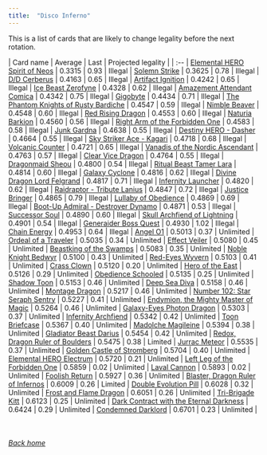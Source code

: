 ```yaml
---
title:  "Disco Inferno"
---
```


This is a list of cards that are likely to change legality before the next rotation.

| Card name | Average | Last | Projected legality |
| :-- |
[Elemental HERO Spirit of Neos](https://db.ygoprodeck.com/card/?search=Elemental%20HERO%20Spirit%20of%20Neos) | 0.3315 | 0.93 | Illegal |
[Solemn Strike](https://db.ygoprodeck.com/card/?search=Solemn%20Strike) | 0.3625 | 0.78 | Illegal |
[D/D Cerberus](https://db.ygoprodeck.com/card/?search=D/D%20Cerberus) | 0.4163 | 0.65 | Illegal |
[Artifact Ignition](https://db.ygoprodeck.com/card/?search=Artifact%20Ignition) | 0.4242 | 0.65 | Illegal |
[Ice Beast Zerofyne](https://db.ygoprodeck.com/card/?search=Ice%20Beast%20Zerofyne) | 0.4328 | 0.62 | Illegal |
[Amazement Attendant Comica](https://db.ygoprodeck.com/card/?search=Amazement%20Attendant%20Comica) | 0.4342 | 0.75 | Illegal |
[Gigobyte](https://db.ygoprodeck.com/card/?search=Gigobyte) | 0.4434 | 0.71 | Illegal |
[The Phantom Knights of Rusty Bardiche](https://db.ygoprodeck.com/card/?search=The%20Phantom%20Knights%20of%20Rusty%20Bardiche) | 0.4547 | 0.59 | Illegal |
[Nimble Beaver](https://db.ygoprodeck.com/card/?search=Nimble%20Beaver) | 0.4548 | 0.60 | Illegal |
[Red Rising Dragon](https://db.ygoprodeck.com/card/?search=Red%20Rising%20Dragon) | 0.4553 | 0.60 | Illegal |
[Naturia Barkion](https://db.ygoprodeck.com/card/?search=Naturia%20Barkion) | 0.4560 | 0.56 | Illegal |
[Right Arm of the Forbidden One](https://db.ygoprodeck.com/card/?search=Right%20Arm%20of%20the%20Forbidden%20One) | 0.4583 | 0.58 | Illegal |
[Junk Gardna](https://db.ygoprodeck.com/card/?search=Junk%20Gardna) | 0.4638 | 0.55 | Illegal |
[Destiny HERO - Dasher](https://db.ygoprodeck.com/card/?search=Destiny%20HERO%20-%20Dasher) | 0.4664 | 0.55 | Illegal |
[Sky Striker Ace - Kagari](https://db.ygoprodeck.com/card/?search=Sky%20Striker%20Ace%20-%20Kagari) | 0.4718 | 0.68 | Illegal |
[Volcanic Counter](https://db.ygoprodeck.com/card/?search=Volcanic%20Counter) | 0.4721 | 0.65 | Illegal |
[Vanadis of the Nordic Ascendant](https://db.ygoprodeck.com/card/?search=Vanadis%20of%20the%20Nordic%20Ascendant) | 0.4763 | 0.57 | Illegal |
[Clear Vice Dragon](https://db.ygoprodeck.com/card/?search=Clear%20Vice%20Dragon) | 0.4764 | 0.55 | Illegal |
[Dragonmaid Sheou](https://db.ygoprodeck.com/card/?search=Dragonmaid%20Sheou) | 0.4800 | 0.54 | Illegal |
[Ritual Beast Tamer Lara](https://db.ygoprodeck.com/card/?search=Ritual%20Beast%20Tamer%20Lara) | 0.4814 | 0.60 | Illegal |
[Galaxy Cyclone](https://db.ygoprodeck.com/card/?search=Galaxy%20Cyclone) | 0.4816 | 0.62 | Illegal |
[Divine Dragon Lord Felgrand](https://db.ygoprodeck.com/card/?search=Divine%20Dragon%20Lord%20Felgrand) | 0.4817 | 0.71 | Illegal |
[Infernity Launcher](https://db.ygoprodeck.com/card/?search=Infernity%20Launcher) | 0.4820 | 0.62 | Illegal |
[Raidraptor - Tribute Lanius](https://db.ygoprodeck.com/card/?search=Raidraptor%20-%20Tribute%20Lanius) | 0.4847 | 0.72 | Illegal |
[Justice Bringer](https://db.ygoprodeck.com/card/?search=Justice%20Bringer) | 0.4865 | 0.79 | Illegal |
[Lullaby of Obedience](https://db.ygoprodeck.com/card/?search=Lullaby%20of%20Obedience) | 0.4869 | 0.69 | Illegal |
[Boot-Up Admiral - Destroyer Dynamo](https://db.ygoprodeck.com/card/?search=Boot-Up%20Admiral%20-%20Destroyer%20Dynamo) | 0.4871 | 0.53 | Illegal |
[Successor Soul](https://db.ygoprodeck.com/card/?search=Successor%20Soul) | 0.4890 | 0.60 | Illegal |
[Skull Archfiend of Lightning](https://db.ygoprodeck.com/card/?search=Skull%20Archfiend%20of%20Lightning) | 0.4901 | 0.54 | Illegal |
[Generaider Boss Quest](https://db.ygoprodeck.com/card/?search=Generaider%20Boss%20Quest) | 0.4930 | 1.02 | Illegal |
[Chain Energy](https://db.ygoprodeck.com/card/?search=Chain%20Energy) | 0.4953 | 0.64 | Illegal |
[Angel O1](https://db.ygoprodeck.com/card/?search=Angel%20O1) | 0.5013 | 0.37 | Unlimited |
[Ordeal of a Traveler](https://db.ygoprodeck.com/card/?search=Ordeal%20of%20a%20Traveler) | 0.5035 | 0.34 | Unlimited |
[Effect Veiler](https://db.ygoprodeck.com/card/?search=Effect%20Veiler) | 0.5080 | 0.45 | Unlimited |
[Beastking of the Swamps](https://db.ygoprodeck.com/card/?search=Beastking%20of%20the%20Swamps) | 0.5083 | 0.35 | Unlimited |
[Noble Knight Bedwyr](https://db.ygoprodeck.com/card/?search=Noble%20Knight%20Bedwyr) | 0.5100 | 0.43 | Unlimited |
[Red-Eyes Wyvern](https://db.ygoprodeck.com/card/?search=Red-Eyes%20Wyvern) | 0.5103 | 0.41 | Unlimited |
[Crass Clown](https://db.ygoprodeck.com/card/?search=Crass%20Clown) | 0.5120 | 0.20 | Unlimited |
[Hero of the East](https://db.ygoprodeck.com/card/?search=Hero%20of%20the%20East) | 0.5126 | 0.29 | Unlimited |
[Obedience Schooled](https://db.ygoprodeck.com/card/?search=Obedience%20Schooled) | 0.5135 | 0.25 | Unlimited |
[Shadow Toon](https://db.ygoprodeck.com/card/?search=Shadow%20Toon) | 0.5153 | 0.46 | Unlimited |
[Deep Sea Diva](https://db.ygoprodeck.com/card/?search=Deep%20Sea%20Diva) | 0.5158 | 0.46 | Unlimited |
[Montage Dragon](https://db.ygoprodeck.com/card/?search=Montage%20Dragon) | 0.5217 | 0.46 | Unlimited |
[Number 102: Star Seraph Sentry](https://db.ygoprodeck.com/card/?search=Number%20102:%20Star%20Seraph%20Sentry) | 0.5227 | 0.41 | Unlimited |
[Endymion, the Mighty Master of Magic](https://db.ygoprodeck.com/card/?search=Endymion,%20the%20Mighty%20Master%20of%20Magic) | 0.5264 | 0.46 | Unlimited |
[Galaxy-Eyes Photon Dragon](https://db.ygoprodeck.com/card/?search=Galaxy-Eyes%20Photon%20Dragon) | 0.5303 | 0.37 | Unlimited |
[Infernity Archfiend](https://db.ygoprodeck.com/card/?search=Infernity%20Archfiend) | 0.5342 | 0.42 | Unlimited |
[Toon Briefcase](https://db.ygoprodeck.com/card/?search=Toon%20Briefcase) | 0.5367 | 0.40 | Unlimited |
[Madolche Magileine](https://db.ygoprodeck.com/card/?search=Madolche%20Magileine) | 0.5394 | 0.38 | Unlimited |
[Gladiator Beast Darius](https://db.ygoprodeck.com/card/?search=Gladiator%20Beast%20Darius) | 0.5454 | 0.42 | Unlimited |
[Redox, Dragon Ruler of Boulders](https://db.ygoprodeck.com/card/?search=Redox,%20Dragon%20Ruler%20of%20Boulders) | 0.5475 | 0.38 | Limited |
[Jurrac Meteor](https://db.ygoprodeck.com/card/?search=Jurrac%20Meteor) | 0.5535 | 0.37 | Unlimited |
[Golden Castle of Stromberg](https://db.ygoprodeck.com/card/?search=Golden%20Castle%20of%20Stromberg) | 0.5704 | 0.40 | Unlimited |
[Elemental HERO Electrum](https://db.ygoprodeck.com/card/?search=Elemental%20HERO%20Electrum) | 0.5720 | 0.21 | Unlimited |
[Left Leg of the Forbidden One](https://db.ygoprodeck.com/card/?search=Left%20Leg%20of%20the%20Forbidden%20One) | 0.5859 | 0.02 | Unlimited |
[Laval Cannon](https://db.ygoprodeck.com/card/?search=Laval%20Cannon) | 0.5893 | 0.02 | Unlimited |
[Foolish Return](https://db.ygoprodeck.com/card/?search=Foolish%20Return) | 0.5927 | 0.36 | Unlimited |
[Blaster, Dragon Ruler of Infernos](https://db.ygoprodeck.com/card/?search=Blaster,%20Dragon%20Ruler%20of%20Infernos) | 0.6009 | 0.26 | Limited |
[Double Evolution Pill](https://db.ygoprodeck.com/card/?search=Double%20Evolution%20Pill) | 0.6028 | 0.32 | Unlimited |
[Frost and Flame Dragon](https://db.ygoprodeck.com/card/?search=Frost%20and%20Flame%20Dragon) | 0.6051 | 0.26 | Unlimited |
[Tri-Brigade Kitt](https://db.ygoprodeck.com/card/?search=Tri-Brigade%20Kitt) | 0.6123 | 0.25 | Unlimited |
[Dark Contract with the Eternal Darkness](https://db.ygoprodeck.com/card/?search=Dark%20Contract%20with%20the%20Eternal%20Darkness) | 0.6424 | 0.29 | Unlimited |
[Condemned Darklord](https://db.ygoprodeck.com/card/?search=Condemned%20Darklord) | 0.6701 | 0.23 | Unlimited |

<br>

###### [Back home](index)
